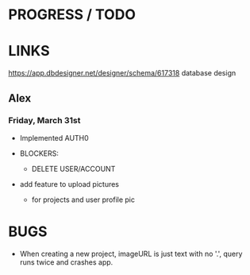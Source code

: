# PROGRESS / TODO

# LINKS
https://app.dbdesigner.net/designer/schema/617318
database design

## Alex

### Friday, March 31st

- Implemented AUTH0
- BLOCKERS:
  - DELETE USER/ACCOUNT

- add feature to upload pictures
  - for projects and user profile pic

# BUGS

- When creating a new project, imageURL is just text with no '.', query runs twice and crashes app. 